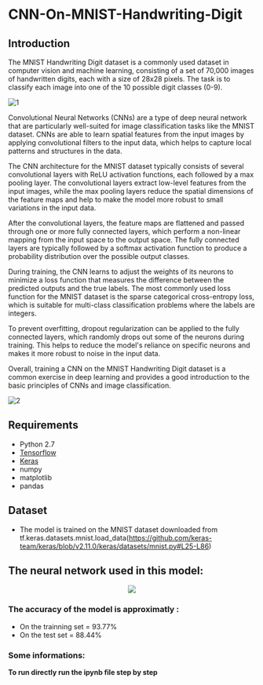 # CNN-On-MNIST-Handwriting-Digit

## Introduction
The MNIST Handwriting Digit dataset is a commonly used dataset in computer vision and machine learning, consisting of a set of 70,000 images of handwritten digits, each with a size of 28x28 pixels. The task is to classify each image into one of the 10 possible digit classes (0-9).

![1](http://i.imgur.com/4o8MTiT.png)

Convolutional Neural Networks (CNNs) are a type of deep neural network that are particularly well-suited for image classification tasks like the MNIST dataset. CNNs are able to learn spatial features from the input images by applying convolutional filters to the input data, which helps to capture local patterns and structures in the data.

The CNN architecture for the MNIST dataset typically consists of several convolutional layers with ReLU activation functions, each followed by a max pooling layer. The convolutional layers extract low-level features from the input images, while the max pooling layers reduce the spatial dimensions of the feature maps and help to make the model more robust to small variations in the input data.

After the convolutional layers, the feature maps are flattened and passed through one or more fully connected layers, which perform a non-linear mapping from the input space to the output space. The fully connected layers are typically followed by a softmax activation function to produce a probability distribution over the possible output classes.

During training, the CNN learns to adjust the weights of its neurons to minimize a loss function that measures the difference between the predicted outputs and the true labels. The most commonly used loss function for the MNIST dataset is the sparse categorical cross-entropy loss, which is suitable for multi-class classification problems where the labels are integers.

To prevent overfitting, dropout regularization can be applied to the fully connected layers, which randomly drops out some of the neurons during training. This helps to reduce the model's reliance on specific neurons and makes it more robust to noise in the input data.

Overall, training a CNN on the MNIST Handwriting Digit dataset is a common exercise in deep learning and provides a good introduction to the basic principles of CNNs and image classification.


![2](http://i.imgur.com/kzBAJEa.png)

## Requirements

* Python 2.7
* [Tensorflow](https://www.tensorflow.org/)
* [Keras](https://keras.io/)
* numpy
* matplotlib
* pandas

## Dataset

* The model is trained on the MNIST dataset downloaded from tf.keras.datasets.mnist.load_data(https://github.com/keras-team/keras/blob/v2.11.0/keras/datasets/mnist.py#L25-L86)

## The neural network used in this model:
<p align="center">
  <img src="https://github.com/BerqiaMouad/softmax_digit_classification/blob/master/NN_model.png">
</p>

### The accuracy of the model is approximatly :

+ On the trainning set = 93.77%
+ On the test set = 88.44%

### Some informations:
<b>To run directly run the ipynb file step by step </b>
<br/><br/>

